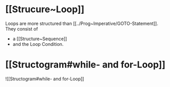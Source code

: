 
# [[Strucure~Loop]] 

Loops are more structured than [[../Prog~Imperative/GOTO-Statement]]. 
They consist of
- a [[Structure~Sequence]] 
- and the Loop Condition. 

# [[Structogram#while- and for-Loop]] 

![[Structogram#while- and for-Loop]] 


